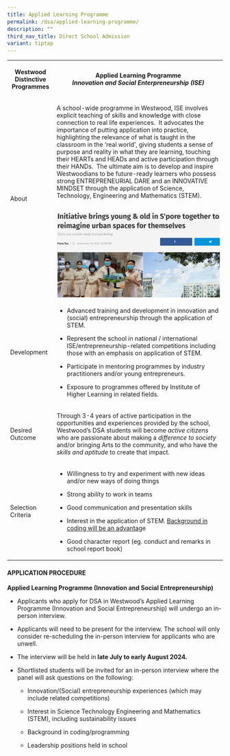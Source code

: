 ```yaml
---
title: Applied Learning Programme
permalink: /dsa/applied-learning-programme/
description: ""
third_nav_title: Direct School Admission
variant: tiptap
---
```

<table style="minWidth: 50px">
<colgroup>
<col>
<col>
</colgroup>
<tbody>
<tr>
<th rowspan="1" colspan="1">
<p>Westwood Distinctive Programmes</p>
</th>
<th rowspan="1" colspan="1">
<p>Applied Learning Programme
<br><em>Innovation and Social Enterpreneurship (ISE)</em>
</p>
</th>
</tr>
<tr>
<td rowspan="1" colspan="1">
<p>About</p>
</td>
<td rowspan="1" colspan="1">
<p>A school-wide programme in Westwood, ISE involves explicit teaching of
skills and knowledge with close connection to real life experiences.&nbsp;
It advocates the importance of putting application into practice, highlighting
the relevance of what is taught in the classroom in the ‘real world’, giving
students a sense of purpose and reality in what they are learning, touching
their HEARTs and HEADs and active participation through their HANDs.&nbsp;
The ultimate aim is to develop and inspire Westwoodians to be future-ready
learners who possess strong ENTREPRENEURIAL DARE and an INNOVATIVE MINDSET
through the application of Science, Technology, Engineering and Mathematics
(STEM).
<br>
<br>
</p>
<div class="isomer-image-wrapper">
<img style="width: 100%" height="auto" width="80%" src="/images/dsa%20alp3.png">
</div>
</td>
</tr>
<tr>
<td rowspan="1" colspan="1">
<p>Development</p>
</td>
<td rowspan="1" colspan="1">
<ul>
<li>
<p>Advanced training and development in innovation and (social) entrepreneurship
through the application of STEM.</p>
</li>
<li>
<p>Represent the school in national / international ISE/entrepreneurship-related
competitions including those with an emphasis on application of STEM.&nbsp;&nbsp;</p>
</li>
<li>
<p>Participate in mentoring programmes by industry practitioners and/or young
entrepreneurs.</p>
</li>
<li>
<p>Exposure to programmes offered by Institute of Higher Learning in related
fields.</p>
</li>
</ul>
</td>
</tr>
<tr>
<td rowspan="1" colspan="1">
<p>Desired Outcome</p>
</td>
<td rowspan="1" colspan="1">
<p>Through 3-4 years of active participation in the opportunities and experiences
provided by the school, Westwood’s DSA students will become <em>active citizens</em> who
are passionate about making a <em>difference to society</em> and/or bringing
Arts to the community, and who have the <em>skills and aptitude </em>to
create that impact.</p>
</td>
</tr>
<tr>
<td rowspan="1" colspan="1">
<p>Selection Criteria</p>
</td>
<td rowspan="1" colspan="1">
<ul>
<li>
<p>Willingness to try and experiment with new ideas and/or new ways of doing
things</p>
</li>
<li>
<p>Strong ability to work in teams</p>
</li>
<li>
<p>Good communication and presentation skills&nbsp;</p>
</li>
<li>
<p>Interest in the application of STEM. <u>Background in coding will be an advantag</u>e</p>
</li>
<li>
<p>Good character report (eg. conduct and remarks in school report book)</p>
</li>
</ul>
</td>
</tr>
</tbody>
</table>
<h4>APPLICATION PROCEDURE</h4>
<p><strong>Applied Learning Programme (Innovation and Social Entrepreneurship)</strong>
</p>
<ul>
<li>
<p>Applicants who apply for DSA in Westwood’s Applied Learning Programme
(Innovation and Social Entrepreneurship) will undergo an in-person interview.</p>
</li>
<li>
<p>Applicants will need to be present for the interview. The school will
only consider re-scheduling the in-person interview for applicants who
are unwell.</p>
</li>
<li>
<p>The interview will be held in<strong> late July to early August 2024.</strong>
</p>
</li>
<li>
<p>Shortlisted students will be invited for an in-person interview where
the panel will ask questions on the following:</p>
<ul>
<li>
<p>Innovation/(Social) entrepreneurship experiences (which may include related
competitions)</p>
</li>
<li>
<p>Interest in Science Technology Engineering and Mathematics (STEM), including
sustainability issues</p>
</li>
<li>
<p>Background in coding/programming</p>
</li>
<li>
<p>Leadership positions held in school</p>
</li>
</ul>
</li>
</ul>
<p></p>